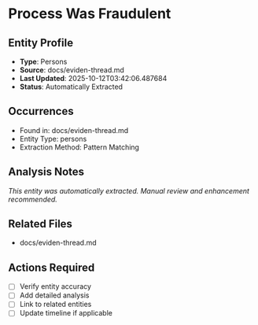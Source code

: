 # Process Was Fraudulent

## Entity Profile
- **Type**: Persons
- **Source**: docs/eviden-thread.md
- **Last Updated**: 2025-10-12T03:42:06.487684
- **Status**: Automatically Extracted

## Occurrences
- Found in: docs/eviden-thread.md
- Entity Type: persons
- Extraction Method: Pattern Matching

## Analysis Notes
*This entity was automatically extracted. Manual review and enhancement recommended.*

## Related Files
- docs/eviden-thread.md

## Actions Required
- [ ] Verify entity accuracy
- [ ] Add detailed analysis
- [ ] Link to related entities
- [ ] Update timeline if applicable

